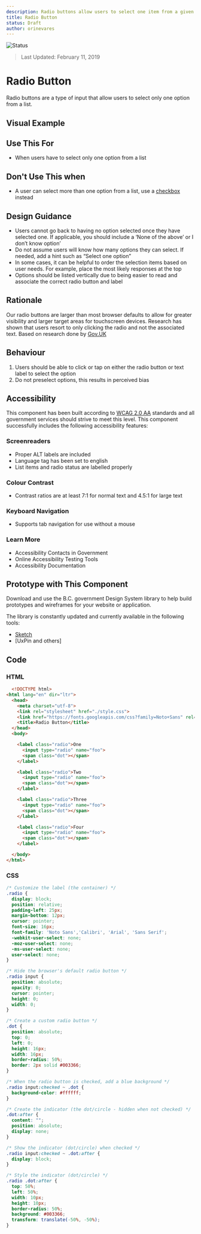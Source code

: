 ```yaml
---
description: Radio buttons allow users to select one item from a given list.
title: Radio Button
status: Draft
author: orinevares
---
```


![Status](https://img.shields.io/badge/Recommended-Draft-orange.svg)
> Last Updated: February 11, 2019

# Radio Button
Radio buttons are a type of input that allow users to select only one option from a list.

## Visual Example

<component-preview path="components/radio/sample.html" height="150px" width="800px"> </component-preview>

## Use This For
* When users have to select only one option from a list

## Don't Use This when
*	A user can select more than one option from a list, use a [checkbox](../checkbox.md) instead

## Design Guidance
*	Users cannot go back to having no option selected once they have selected one. If applicable, you should include a ‘None of the above’ or I don’t know option’
*	Do not assume users will know how many options they can select. If needed, add a hint such as “Select one option” 
*	In some cases, it can be helpful to order the selection items based on user needs. For example, place the most likely responses at the top
*	Options should be listed vertically due to being easier to read and associate the correct radio button and label

## Rationale
Our radio buttons are larger than most browser defaults to allow for greater visibility and larger target areas for touchscreen devices. Research has shown that users resort to only clicking the radio and not the associated text.
Based on research done by [Gov.UK](https://designnotes.blog.gov.uk/2016/11/30/weve-updated-the-radios-and-checkboxes-on-gov-uk/)

## Behaviour
1.	Users should be able to click or tap on either the radio button or text label to select the option
2.	Do not preselect options, this results in perceived bias

## Accessibility
This component has been built according to [WCAG 2.0 AA](https://www.w3.org/TR/WCAG20/) standards and all government services should strive to meet this level.  This component successfully includes the following accessibility features:

### Screenreaders
* Proper ALT labels are included
* Language tag has been set to english
* List items and radio status are labelled properly

### Colour Contrast
* Contrast ratios are at least 7:1 for normal text and 4.5:1 for large text

### Keyboard Navigation
* Supports tab navigation for use without a mouse

### Learn More
* Accessibility Contacts in Government
* Online Accessibility Testing Tools
* Accessibility Documentation

## Prototype with This Component
Download and use the B.C. government Design System library to help build prototypes and wireframes for your website or application.

The library is constantly updated and currently available in the following tools:

*	[Sketch](https://sketch.cloud/s/Q0bkG)
* [UxPin and others]

## Code
### HTML
```HTML
  <!DOCTYPE html>
<html lang="en" dir="ltr">
  <head>
    <meta charset="utf-8">
    <link rel="stylesheet" href="./style.css">
    <link href="https://fonts.googleapis.com/css?family=Noto+Sans" rel="stylesheet">
    <title>Radio Button</title>
  </head>
  <body>

    <label class="radio">One
      <input type="radio" name="foo">
      <span class="dot"></span>
    </label>

    <label class="radio">Two
      <input type="radio" name="foo">
      <span class="dot"></span>
    </label>

    <label class="radio">Three
      <input type="radio" name="foo">
      <span class="dot"></span>
    </label>

    <label class="radio">Four
      <input type="radio" name="foo">
      <span class="dot"></span>
    </label>

  </body>
</html>
```
 
### CSS
```CSS
/* Customize the label (the container) */
.radio {
  display: block;
  position: relative;
  padding-left: 25px;
  margin-bottom: 12px;
  cursor: pointer;
  font-size: 16px;
  font-family: 'Noto Sans','Calibri', 'Arial', 'Sans Serif';
  -webkit-user-select: none;
  -moz-user-select: none;
  -ms-user-select: none;
  user-select: none;
}

/* Hide the browser's default radio button */
.radio input {
  position: absolute;
  opacity: 0;
  cursor: pointer;
  height: 0;
  width: 0;
}

/* Create a custom radio button */
.dot {
  position: absolute;
  top: 0;
  left: 0;
  height: 16px;
  width: 16px;
  border-radius: 50%;
  border: 2px solid #003366;
}

/* When the radio button is checked, add a blue background */
.radio input:checked ~ .dot {
  background-color: #ffffff;
}

/* Create the indicator (the dot/circle - hidden when not checked) */
.dot:after {
  content: "";
  position: absolute;
  display: none;
}

/* Show the indicator (dot/circle) when checked */
.radio input:checked ~ .dot:after {
  display: block;
}

/* Style the indicator (dot/circle) */
.radio .dot:after {
  top: 50%;
  left: 50%;
  width: 10px;
  height: 10px;
  border-radius: 50%;
  background: #003366;
  transform: translate(-50%, -50%);
}
```
